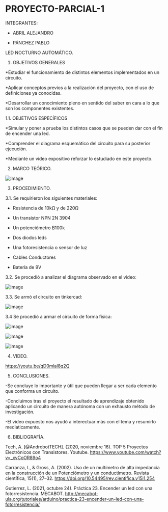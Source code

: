 # PROYECTO-PARCIAL-1

INTEGRANTES:

- ABRIL ALEJANDRO

- PÁNCHEZ PABLO

LED NOCTURNO AUTOMÁTICO.

1. OBJETIVOS GENERALES

*Estudiar el funcionamiento de distintos elementos implementados en un circuito. 

*Aplicar conceptos previos a la realización del proyecto, con el uso de definiciones ya conocidas. 

*Desarrollar un conocimiento pleno en sentido del saber en cara a lo que son los componentes existentes.

1.1. OBJETIVOS ESPECÍFICOS

*Simular y poner a prueba los distintos casos que se pueden dar con el fin de encender una led. 

*Comprender el diagrama esquemático del circuito para su posterior ejecución. 

*Mediante un video expositivo reforzar lo estudiado en este proyecto.

2. MARCO TEÓRICO.

![image](https://user-images.githubusercontent.com/117920423/204460369-ceb67096-7865-44d2-b596-e3cffe9ab52b.png)

3. PROCEDIMIENTO.

3.1. Se requirieron los siguientes materiales:

- Resistencia de 10kΩ y de 220Ω

- Un transistor NPN 2N 3904

- Un potenciómetro B100k

- Dos diodos leds

- Una fotoresistencia o sensor de luz

- Cables Conductores

- Batería de 9V

3.2. Se procedió a analizar el diagrama observado en el video:

![image](https://user-images.githubusercontent.com/117920423/204462925-2b453f3f-be98-4948-b151-33f7ba911618.png)

3.3. Se armó el circuito en tinkercad:

![image](https://user-images.githubusercontent.com/117920423/204463465-89f5d8c1-7327-430b-9727-07e01b25084f.png)

3.4 Se procedió a armar el circuito de forma física:

![image](https://user-images.githubusercontent.com/117920423/204464022-130a004e-88ae-4ed9-8f94-9380b07ca451.png)

![image](https://user-images.githubusercontent.com/117920423/204464144-f509fff4-b6c0-419b-a1de-4be717237333.png)

![image](https://user-images.githubusercontent.com/117920423/204464254-f41139c0-a6a5-4c91-8049-fdc2f969e836.png)

4. VIDEO.

https://youtu.be/qD0mlal8q2Q

5. CONCLUSIONES.

-Se concluye lo importante y útil que pueden llegar a ser cada elemento que conforma un circuito.

-Concluimos tras el proyecto el resultado de aprendizaje obtenido aplicando un circuito de manera autónoma con un exhausto método de investigación. 

-El video expuesto nos ayudó a interectuar más con el tema y resumirlo mediaticamente.

6. BIBLIOGRAFÍA.

Tech, A. [@AndrobotTECH]. (2020, noviembre 16). TOP 5 Proyectos Electrónicos con Transistores. Youtube. https://www.youtube.com/watch?v=_xvCoOR89o4

Carranza, I., & Gross, A. (2002). Uso de un multímetro de alta impedancia en la construcción de un Potenciómetro y un conductímetro. Revista científica, 15(1), 27–32. https://doi.org/10.54495/rev.cientifica.v15i1.254

Gutierrez, L. (2021, octubre 24). Práctica 23. Encender un led con una fotorresistencia. MECABOT. http://mecabot-ula.org/tutoriales/arduino/practica-23-encender-un-led-con-una-fotorresistencia/













